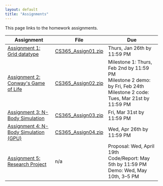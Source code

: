 ```yaml
---
layout: default
title: "Assignments"
---
```


This page links to the homework assignments.

Assignment | File | Due
---------- | ---- | ---
[Assignment 1: Grid datatype](assign01.html) | [CS365\_Assign01.zip](CS365_Assign01.zip) | Thurs, Jan 26th by 11:59 PM
[Assignment 2: Conway's Game of Life](assign02.html) | [CS365\_Assign02.zip](CS365_Assign02.zip) | Milestone 1: Thurs, Feb 2nd by 11:59 PM<br>Milestone 2 demo: by Fri, Feb 24th<br>Milestone 2 code: Tues, Mar 21st by 11:59 PM
[Assignment 3: N-Body Simulation](assign03.html) | [CS365\_Assign03.zip](CS365_Assign03.zip) | Fri, Mar 31st by 11:59 PM
[Assignment 4: N-Body Simulation (GPU)](assign04.html) | [CS365\_Assign04.zip](CS365_Assign04.zip) | Wed, Apr 26th by 11:59 PM
[Assignment 5: Research Project](assign05.html) | n/a | Proposal: Wed, April 19th<br>Code/Report: May 5th by 11:59 PM<br>Demo: Wed, May 10th, 3&ndash;5 PM
